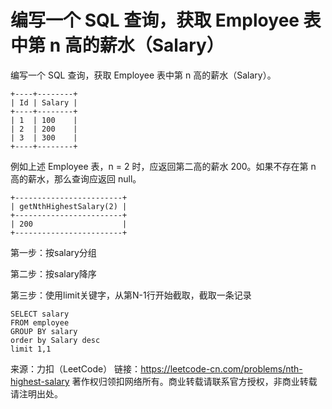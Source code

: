 # 编写一个 SQL 查询，获取 Employee 表中第 n 高的薪水（Salary）



编写一个 SQL 查询，获取 Employee 表中第 n 高的薪水（Salary）。

```
+----+--------+
| Id | Salary |
+----+--------+
| 1  | 100    |
| 2  | 200    |
| 3  | 300    |
+----+--------+
```

例如上述 Employee 表，n = 2 时，应返回第二高的薪水 200。如果不存在第 n 高的薪水，那么查询应返回 null。

```
+------------------------+
| getNthHighestSalary(2) |
+------------------------+
| 200                    |
+------------------------+
```





第一步：按salary分组

第二步：按salary降序

第三步：使用limit关键字，从第N-1行开始截取，截取一条记录



```
SELECT salary
FROM employee
GROUP BY salary
order by Salary desc
limit 1,1
```



来源：力扣（LeetCode）
链接：https://leetcode-cn.com/problems/nth-highest-salary
著作权归领扣网络所有。商业转载请联系官方授权，非商业转载请注明出处。